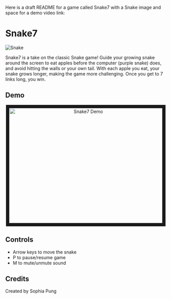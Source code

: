 Here is a draft README for a game called Snake7 with a Snake image and space for a demo video link:

# Snake7

![Snake](https://img.gadgethacks.com/img/56/11/63564185546645/0/play-classic-snake-97-game-android-ios-windows-phone.1280x600.jpg)

Snake7 is a take on the classic Snake game! Guide your growing snake around the screen to eat apples before the computer (purple snake) does, and avoid hitting the walls or your own tail. With each apple you eat, your snake grows longer, making the game more challenging. Once you get to 7 links long, you win.  

## Demo

<p align="center"> <a href="https://cloud-o6qlfh3j5-hack-club-bot.vercel.app/0final_snake_demo.mp4 " target="_blank"><img src="https://cloud-o6qlfh3j5-hack-club-bot.vercel.app/0final_snake_demo.mp4" alt="Snake7 Demo" width="480" height="360" border="10" /></a> </p>

## Controls

- Arrow keys to move the snake
- P to pause/resume game
- M to mute/unmute sound

## Credits

Created by Sophia Pung